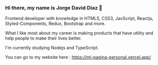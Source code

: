 ### Hi there, my name is Jorge David Diaz 👋

Frontend developer with knowledge in HTML5, CSS3, JavScript, Reactjs, Styled-Components, Redux, Bootstrap and more.

What I like most about my career is making products that have utility and help people to make their lives better.

I'm currently studying Nodejs and TypeScript.

You can go to my website here : https://mi-pagina-personal.vercel.app/


